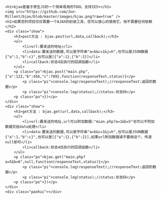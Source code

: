 
	<h1>bjax是基于原生JS的一个简单易用的TOOL 支持IE5+</h1>
	<img src="https://github.com/Jon-Millent/bjax/blob/master/images/bjax.png?raw=true" />
	<h2>如果您的项目仅仅需要一个AJAX的封装工具，您可以放心的使用它，他不需要任何依赖</h2>
	<div class="show">
		<h3>post方法 : bjax.post(url,data,callback);</h3>
		<ul>
			<li>url:要发送的地址</li>
			<li>data:要发送的数据,可以是字符串"a=b&c=1&j=h",也可以是JSON数据 {"a":1,"b":c}",也可以是[{"a":1},{"b":2}]</li>
			<li>callback:状态4后执行的回调函数</li>
		</ul>
		<p class="po">bjax.post("main.php",{"a":123,"b":456,"c":789},function(responseText,status){</p>
			<p class="pi">console.log(responseText);//responseText:返回的数据</p>
			<p class="pi">console.log(status);//status:状态码</p>
		<p class="po">})</p>
	</div>
	<div class="show">
		<h3>get方法 : bjax.get(url,data,callback);</h3>
		<ul>
			<li>url:要发送的地址,url可以附加数据:"mian.php?a=1&b=5"也可以不附加数据交给data处理</li>
			<li>data:要发送的数据,可以是字符串"a=b&c=1&j=h",也可以是JSON数据 {"a":1,"b":c}",也可以是[{"a":1},{"b":2}],如果url附加数据请不要用这个，传递null即可</li>
			<li>callback:状态4后执行的回调函数</li>
		</ul>
		<p class="po">bjax.get("main.php?a=5&b=6",null,function(responseText,status){</p>
			<p class="pi">console.log(responseText);//responseText:返回的数据</p>
			<p class="pi">console.log(status);//status:状态码</p>
		<p class="po">})</p>
	</div>
	<div class="paohui"></div>
